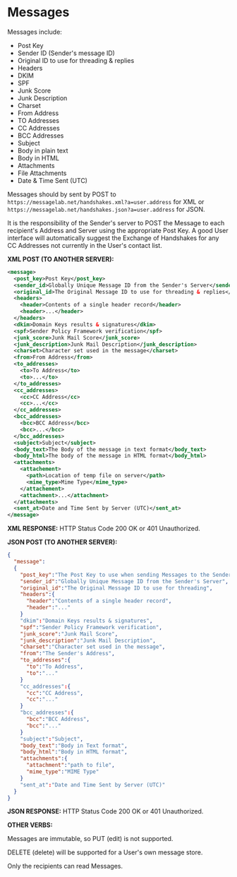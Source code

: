 Messages
==========
Messages include:
* Post Key
* Sender ID (Sender's message ID)
* Original ID to use for threading & replies
* Headers
* DKIM
* SPF
* Junk Score
* Junk Description
* Charset
* From Address
* TO Addresses
* CC Addresses
* BCC Addresses
* Subject
* Body in plain text
* Body in HTML
* Attachments
* File Attachments
* Date & Time Sent (UTC)

Messages should by sent by POST to `https://messagelab.net/handshakes.xml?a=user.address` for XML or `https://messagelab.net/handshakes.json?a=user.address` for JSON.

It is the responsibility of the Sender's server to POST the Message to each recipient's Address and Server using the appropriate Post Key. A good User interface will automatically suggest the Exchange of Handshakes for any CC Addresses not currently in the User's contact list.

**XML POST (TO ANOTHER SERVER):**

``` xml
<message>
  <post_key>Post Key</post_key>
  <sender_id>Globally Unique Message ID from the Sender's Server</sender_id>
  <original_id>The Original Message ID to use for threading & replies</original_id>
  <headers>
    <header>Contents of a single header record</header>
    <header>...</header>
  </headers>
  <dkim>Domain Keys results & signatures</dkim>
  <spf>Sender Policy Framework verification</spf>
  <junk_score>Junk Mail Score</junk_score>
  <junk_description>Junk Mail Description</junk_description>
  <charset>Character set used in the message</charset>
  <from>From Address</from>
  <to_addresses>
    <to>To Address</to>
    <to>...</to>
  </to_addresses>
  <cc_addresses>
    <cc>CC Address</cc>
    <cc>...</cc>
  </cc_addresses>
  <bcc_addresses>
    <bcc>BCC Address</bcc>
    <bcc>...</bcc>
  </bcc_addresses>
  <subject>Subject</subject>
  <body_text>The Body of the message in text format</body_text>
  <body_html>The body of the message in HTML format</body_html>
  <attachments>
    <attachement>
      <path>Location of temp file on server</path>
      <mime_type>Mime Type</mime_type>
    </attachement>
    <attachment>...</attachment>
  </attachments>
  <sent_at>Date and Time Sent by Server (UTC)</sent_at>
</message>
```

**XML RESPONSE:**
HTTP Status Code 200 OK or 401 Unauthorized.

**JSON POST (TO ANOTHER SERVER):**
``` json
{
  "message":
  {
    "post_key":"The Post Key to use when sending Messages to the Sender.",
    "sender_id":"Globally Unique Message ID from the Sender's Server",
    "original_id":"The Original Message ID to use for threading",
    "headers":{
      "header":"Contents of a single header record",
      "header":"..."
    }
    "dkim":"Domain Keys results & signatures",
    "spf":"Sender Policy Framework verification",
    "junk_score":"Junk Mail Score",
    "junk_description":"Junk Mail Description",
    "charset":"Character set used in the message",
    "from":"The Sender's Address",
    "to_addresses":{
      "to":"To Address",
      "to":"..."
    }
    "cc_addresses":{
      "cc":"CC Address",
      "cc":"..."
    }
    "bcc_addresses":{
      "bcc":"BCC Address",
      "bcc":"..."
    }
    "subject":"Subject",
    "body_text":"Body in Text format",
    "body_html":"Body in HTML format",
    "attachments":{
      "attachment":"path to file",
      "mime_type":"MIME Type"
    }
    "sent_at":"Date and Time Sent by Server (UTC)"
  }
}
```

**JSON RESPONSE:**
HTTP Status Code 200 OK or 401 Unauthorized.

**OTHER VERBS:**

Messages are immutable, so PUT (edit) is not supported.

DELETE (delete) will be supported for a User's own message store.

Only the recipients can read Messages.